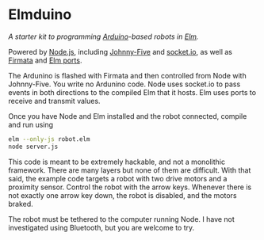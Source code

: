 Elmduino
========
_A starter kit to programming [Arduino](http://arduino.cc)-based robots in [Elm](http://elm-lang.org)._

Powered by [Node.js](http://nodejs.org), including [Johnny-Five](http://github.com/rwaldron/johnny-five) and [socket.io](http://socket.io), as well as [Firmata](http://firmata.org) and [Elm ports](http://elm-lang.org/learn/Ports.elm).

The Ardunino is flashed with Firmata and then controlled from Node with Johnny-Five. You write no Ardunino code. Node uses socket.io to pass events in both directions to the compiled Elm that it hosts. Elm uses ports to receive and transmit values.

Once you have Node and Elm installed and the robot connected, compile and run using
````bash
elm --only-js robot.elm
node server.js
````

This code is meant to be extremely hackable, and not a monolithic framework. There are many layers but none of them are difficult. With that said, the example code targets a robot with two drive motors and a proximity sensor. Control the robot with the arrow keys. Whenever there is not exactly one arrow key down, the robot is disabled, and the motors braked.

The robot must be tethered to the computer running Node. I have not investigated using Bluetooth, but you are welcome to try.
